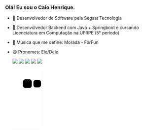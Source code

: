 ### Olá! Eu sou o Caio Henrique.

- 🔭 Desenvolvedor de Software pela Segsat Tecnologia
- 🌱 Desenvolvedor Backend com Java + Springboot e cursando Licenciatura em Computação na UFRPE (5° período)
- 🎼 Musica que me define: Morada - ForFun
- 😄 Pronomes: Ele/Dele

  <div> 
  <a href="https://www.linkedin.com/in/caiohclins" target="_blank"><img src="https://img.shields.io/badge/-LinkedIn-%230077B5?style=for-the-badge&logo=linkedin&logoColor=white" target="_blank"></a>
  <a href="https://instagram.com/justkac_" target="_blank"><img src="https://img.shields.io/badge/-Instagram-%23E4405F?style=for-the-badge&logo=instagram&logoColor=white" target="_blank"></a> 
  <a href = "mailto:caiohrick@outlook.com"><img src="https://img.shields.io/badge/Microsoft_Outlook-0078D4?style=for-the-badge&logo=microsoft-outlook&logoColor=white" target="_blank"></a>
  <a href="https://api.whatsapp.com/send?phone=5581981273873&text=Ol%C3%A1%2C%20Caio!" target="_blank"><img src="https://img.shields.io/badge/WhatsApp-25D366?style=for-the-badge&logo=whatsapp&logoColor=white"></a>
  <a href="https://t.me/caiohclins" target="_blank"><img src="https://img.shields.io/badge/Telegram-2CA5E0?style=for-the-badge&logo=telegram&logoColor=white"></a>
 
  ![Snake animation](https://github.com/JustKac/JustKac/blob/output/github-contribution-grid-snake.svg)
 
</div>

